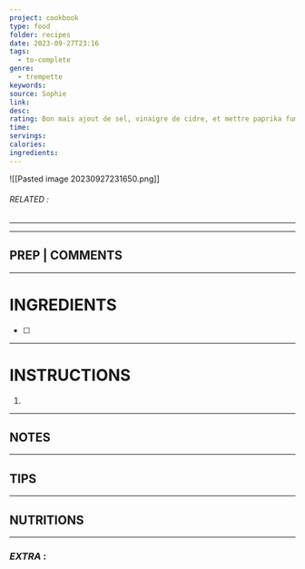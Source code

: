 ```yaml
---
project: cookbook
type: food
folder: recipes
date: 2023-09-27T23:16
tags:
  - to-complete
genre:
  - trempette
keywords: 
source: Sophie
link: 
desc: 
rating: Bon mais ajout de sel, vinaigre de cidre, et mettre paprika fumé sur le dessus
time: 
servings: 
calories: 
ingredients:
---
```


![[Pasted image 20230927231650.png]]
###### *RELATED* : 
---


---
## PREP | COMMENTS



---
# INGREDIENTS

- [ ] 

---
# INSTRUCTIONS

1. 

---
## NOTES



---
## TIPS



---
## NUTRITIONS



---
### *EXTRA* :



